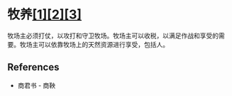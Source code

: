 # 牧养[[1]](./appendices/for-survivors.md)[[2]](./appendices/artificial-cowboy.md)[[3]](./appendices/interstellar-migration.md)

牧场主必须打仗，以攻打和守卫牧场。牧场主可以收税，以满足作战和享受的需要。牧场主可以依靠牧场上的天然资源进行享受，包括人。

## References

- 商君书 - 商鞅

